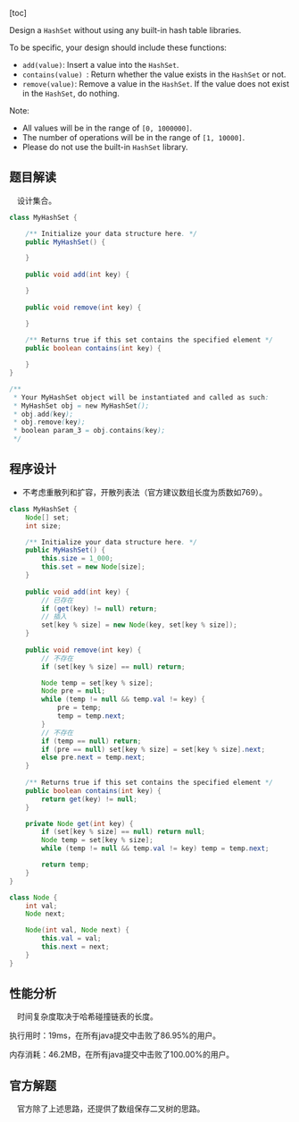 [toc]

Design a `HashSet` without using any built-in hash table libraries.

To be specific, your design should include these functions:

* `add(value)`: Insert a value into the `HashSet`. 
* `contains(value) `: Return whether the value exists in the `HashSet` or not.
* `remove(value)`: Remove a value in the `HashSet`. If the value does not exist in the `HashSet`, do nothing.



Note:

* All values will be in the range of `[0, 1000000]`.
* The number of operations will be in the range of `[1, 10000]`.
* Please do not use the built-in `HashSet` library.



## 题目解读

&emsp;设计集合。

```java
class MyHashSet {

    /** Initialize your data structure here. */
    public MyHashSet() {

    }
    
    public void add(int key) {

    }
    
    public void remove(int key) {

    }
    
    /** Returns true if this set contains the specified element */
    public boolean contains(int key) {

    }
}

/**
 * Your MyHashSet object will be instantiated and called as such:
 * MyHashSet obj = new MyHashSet();
 * obj.add(key);
 * obj.remove(key);
 * boolean param_3 = obj.contains(key);
 */
```

##  程序设计

* 不考虑重散列和扩容，开散列表法（官方建议数组长度为质数如769）。

```java
class MyHashSet {
    Node[] set;
    int size;

    /** Initialize your data structure here. */
    public MyHashSet() {
        this.size = 1_000;
        this.set = new Node[size];
    }
    
    public void add(int key) {
        // 已存在
        if (get(key) != null) return;
        // 插入
        set[key % size] = new Node(key, set[key % size]);
    }
    
    public void remove(int key) {
        // 不存在
        if (set[key % size] == null) return;

        Node temp = set[key % size];
        Node pre = null;
        while (temp != null && temp.val != key) {
            pre = temp;
            temp = temp.next;
        }
        // 不存在
        if (temp == null) return;
        if (pre == null) set[key % size] = set[key % size].next;
        else pre.next = temp.next;
    }
    
    /** Returns true if this set contains the specified element */
    public boolean contains(int key) {
        return get(key) != null;
    }

    private Node get(int key) {
        if (set[key % size] == null) return null;
        Node temp = set[key % size];
        while (temp != null && temp.val != key) temp = temp.next;

        return temp;
    }
}

class Node {
    int val;
    Node next;

    Node(int val, Node next) {
        this.val = val;
        this.next = next;
    }
}
```

## 性能分析

&emsp;时间复杂度取决于哈希碰撞链表的长度。

执行用时：19ms，在所有java提交中击败了86.95%的用户。

内存消耗：46.2MB，在所有java提交中击败了100.00%的用户。

## 官方解题

&emsp;官方除了上述思路，还提供了数组保存二叉树的思路。